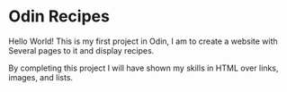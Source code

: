 # Odin Recipes

Hello World! This is my first project in Odin, I am to create a website with Several pages to it and display recipes.

By completing this project I will have shown my skills in HTML over links, images, and lists. 
